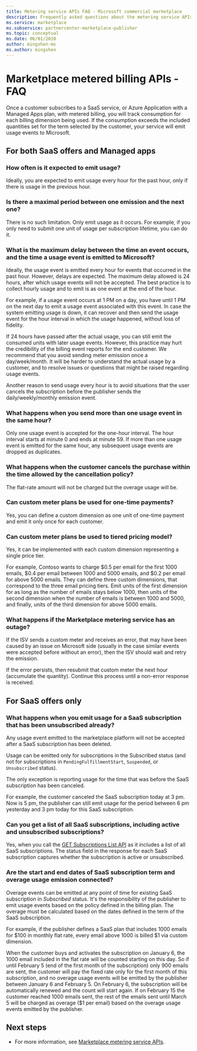 ```yaml
---
title: Metering service APIs FAQ - Microsoft commercial marketplace
description: Frequently asked questions about the metering service APIs for SaaS offers in Microsoft AppSource and Azure Marketplace. 
ms.service: marketplace 
ms.subservice: partnercenter-marketplace-publisher
ms.topic: conceptual
ms.date: 06/01/2020
author: mingshen-ms
ms.author: mingshen
---
```


# Marketplace metered billing APIs - FAQ

Once a customer subscribes to a SaaS service, or Azure Application with a Managed Apps plan, with metered billing, you will track consumption for each billing dimension being used.  If the consumption exceeds the included quantities set for the term selected by the customer, your service will emit usage events to Microsoft.

## For both SaaS offers and Managed apps

### How often is it expected to emit usage?

Ideally, you are expected to emit usage every hour for the past hour, only if there is usage in the previous hour.

### Is there a maximal period between one emission and the next one?

There is no such limitation. Only emit usage as it occurs. For example, if you only need to submit one unit of usage per subscription lifetime, you can do it.

### What is the maximum delay between the time an event occurs, and the time a usage event is emitted to Microsoft?

Ideally, the usage event is emitted every hour for events that occurred in the past hour. However, delays are expected. The maximum delay allowed is 24 hours, after which usage events will not be accepted. The best practice is to collect hourly usage and to emit is as one event at the end of the hour.

For example, if a usage event occurs at 1 PM on a day, you have until 1 PM on the next day to emit a usage event associated with this event.  In case the system emitting usage is down, it can recover and then send the usage event for the hour interval in which the usage happened, without loss of fidelity.

If 24 hours have passed after the actual usage, you can still emit the consumed units with later usage events.  However, this practice may hurt the credibility of the billing event reports for the end customer.  We recommend that you avoid sending meter emission once a day/week/month.  It will be harder to understand the actual usage by a customer, and to resolve issues or questions that might be raised regarding usage events.

Another reason to send usage every hour is to avoid situations that the user cancels the subscription before the publisher sends the daily/weekly/monthly emission event.

### What happens when you send more than one usage event in the same hour?

Only one usage event is accepted for the one-hour interval. The hour interval starts at minute 0 and ends at minute 59.  If more than one usage event is emitted for the same hour, any subsequent usage events are dropped as duplicates.

### What happens when the customer cancels the purchase within the time allowed by the cancellation policy?

The flat-rate amount will not be charged but the overage usage will be.

### Can custom meter plans be used for one-time payments?

Yes, you can define a custom dimension as one unit of one-time payment and emit it only once for each customer.

### Can custom meter plans be used to tiered pricing model?

Yes, it can be implemented with each custom dimension representing a single price tier.

For example, Contoso wants to charge $0.5 per email for the first 1000 emails, $0.4 per email between 1000 and 5000 emails, and $0.2 per email for above 5000 emails. They can define three custom dimensions, that correspond to the three email pricing tiers. Emit units of the first dimension for as long as the number of emails stays below 1000, then units of the second dimension when the number of emails is between 1000 and 5000, and finally, units of the third dimension for above 5000 emails.

### What happens if the Marketplace metering service has an outage?

If the ISV sends a custom meter and receives an error, that may have been caused by an issue on Microsoft side (usually in the case similar events were accepted before without an error), then the ISV should wait and retry the emission.

If the error persists, then resubmit that custom meter the next hour (accumulate the quantity). Continue this process until a non-error response is received.

## For SaaS offers only

### What happens when you emit usage for a SaaS subscription that has been unsubscribed already?

Any usage event emitted to the marketplace platform will not be accepted after a SaaS subscription has been deleted.

Usage can be emitted only for subscriptions in the Subscribed status (and not for subscriptions in `PendingFulfillmentStart`, `Suspended`, or `Unsubscribed` status).

The only exception is reporting usage for the time that was before the SaaS subscription has been canceled.

For example, the customer canceled the SaaS subscription today at 3 pm. Now is 5 pm, the publisher can still emit usage for the period between 6 pm yesterday and 3 pm today for this SaaS subscription.

### Can you get a list of all SaaS subscriptions, including active and unsubscribed subscriptions?

Yes, when you call the [GET Subscriptions List API](pc-saas-fulfillment-api-v2.md#subscription-apis) as it includes a list of all SaaS subscriptions. The status field in the response for each SaaS subscription captures whether the subscription is active or unsubscribed.

### Are the start and end dates of SaaS subscription term and overage usage emission connected?

Overage events can be emitted at any point of time for existing SaaS subscription in *Subscribed* status. It's the responsibility of the publisher to emit usage events based on the policy defined in the billing plan. The overage must be calculated based on the dates defined in the term of the SaaS subscription. 

For example, if the publisher defines a SaaS plan that includes 1000 emails for $100 in monthly flat rate, every email above 1000 is billed $1 via custom dimension.

When the customer buys and activates the subscription on January 6, the 1000 email included in the flat rate will be counted starting on this day. So if until February 5 (end of the first month of the subscription) only 900 emails are sent, the customer will pay the fixed rate only for the first month of this subscription, and no overage usage events will be emitted by the publisher between January 6 and February 5. On February 6, the subscription will be automatically renewed and the count will start again. If on February 15 the customer reached 1000 emails sent, the rest of the emails sent until March 5 will be charged as overage ($1 per email) based on the overage usage events emitted by the publisher.

## Next steps

- For more information, see [Marketplace metering service APIs](./marketplace-metering-service-apis.md).

